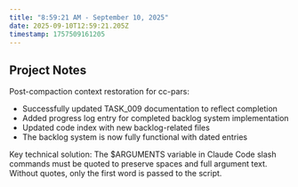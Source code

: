 ```yaml
---
title: "8:59:21 AM - September 10, 2025"
date: 2025-09-10T12:59:21.205Z
timestamp: 1757509161205
---
```


## Project Notes

Post-compaction context restoration for cc-pars:
- Successfully updated TASK_009 documentation to reflect completion
- Added progress log entry for completed backlog system implementation  
- Updated code index with new backlog-related files
- The backlog system is now fully functional with dated entries

Key technical solution: The $ARGUMENTS variable in Claude Code slash commands must be quoted to preserve spaces and full argument text. Without quotes, only the first word is passed to the script.
